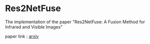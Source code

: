 # Res2NetFuse
The implementation of the paper "Res2NetFuse: A Fusion Method for Infrared and Visible Images"

paper link : [arxiv](https://arxiv.org/abs/2112.14540)
